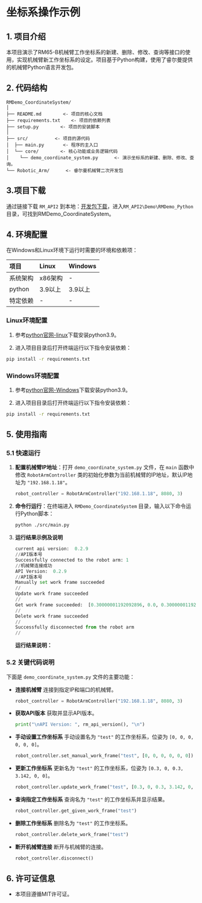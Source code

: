 # 坐标系操作示例

## 1. 项目介绍

本项目演示了RM65-B机械臂工作坐标系的新建、删除、修改、查询等接口的使用，实现机械臂新工作坐标系的设定。项目基于Python构建，使用了睿尔曼提供的机械臂Python语言开发包。

## 2. 代码结构

```
RMDemo_CoordinateSystem/
│
├── README.md        <- 项目的核心文档
├── requirements.txt    <- 项目的依赖列表
├── setup.py        <- 项目的安装脚本
│
├── src/          <- 项目的源代码
│  ├── main.py       <- 程序的主入口
│  └── core/        <- 核心功能或业务逻辑代码
│    └── demo_coordinate_system.py      <- 演示坐标系的新建、删除、修改、查询。
└── Robotic_Arm/      <- 睿尔曼机械臂二次开发包
```

## 3.项目下载

通过链接下载 `RM_API2` 到本地：[开发包下载](https://github.com/RealManRobot/RM_API2.git)，进入`RM_API2\Demo\RMDemo_Python`目录，可找到RMDemo_CoordinateSystem。

## 4. 环境配置

在Windows和Linux环境下运行时需要的环境和依赖项：

| 项目         | Linux     | Windows   |
| :--          | :--       | :--       |
| 系统架构     | x86架构   | -         |
| python       | 3.9以上   | 3.9以上   |
| 特定依赖     | -         | -         |

### Linux环境配置

   1. 参考[python官网-linux](https://www.python.org/downloads/source/)下载安装python3.9。

   2. 进入项目目录后打开终端运行以下指令安装依赖：

```bash
pip install -r requirements.txt
```

### Windows环境配置

   1. 参考[python官网-Windows](https://www.python.org/downloads/windows/)下载安装python3.9。

   2. 进入项目目录后打开终端运行以下指令安装依赖：

```bash
pip install -r requirements.txt
```

## 5. 使用指南

### 5.1 快速运行

1. **配置机械臂IP地址**：打开 `demo_coordinate_system.py` 文件，在 `main` 函数中修改 `RobotArmController` 类的初始化参数为当前机械臂的IP地址，默认IP地址为 `"192.168.1.18"`。

    ```python
    robot_controller = RobotArmController("192.168.1.18", 8080, 3)
    ```

2. **命令行运行**：在终端进入 `RMDemo_CoordinateSystem` 目录，输入以下命令运行Python脚本：

    ```bash
    python ./src/main.py
    ```

3. **运行结果示例及说明**

    ```python
    current api version:  0.2.9
    //API版本号
    Successfully connected to the robot arm: 1
    //机械臂连接成功
    API Version:  0.2.9 
    //API版本号
    Manually set work frame succeeded
    //
    Update work frame succeeded
    //
    Get work frame succeeded:  [0.30000001192092896, 0.0, 0.30000001192092896, 3.1419999599456787, 0.0, 0.0] 
    //
    Delete work frame succeeded
    //
    Successfully disconnected from the robot arm
    //
    ```

    **运行结果说明：**


### 5.2 关键代码说明

下面是 `demo_coordinate_system.py` 文件的主要功能：

- **连接机械臂**
连接到指定IP和端口的机械臂。

    ```python
    robot_controller = RobotArmController("192.168.1.18", 8080, 3)
    ```

- **获取API版本**
获取并显示API版本。

    ```python
    print("\nAPI Version: ", rm_api_version(), "\n")
    ```

- **手动设置工作坐标系**
手动设置名为 `"test"` 的工作坐标系，位姿为 `[0, 0, 0, 0, 0, 0]`。

    ```python
    robot_controller.set_manual_work_frame("test", [0, 0, 0, 0, 0, 0])
    ```

- **更新工作坐标系**
更新名为 `"test"` 的工作坐标系，位姿为 `[0.3, 0, 0.3, 3.142, 0, 0]`。

    ```python
    robot_controller.update_work_frame("test", [0.3, 0, 0.3, 3.142, 0, 0])
    ```

- **查询指定工作坐标系**
查询名为 `"test"` 的工作坐标系并显示结果。

    ```python
    robot_controller.get_given_work_frame("test")
    ```

- **删除工作坐标系**
删除名为 `"test"` 的工作坐标系。

    ```python
    robot_controller.delete_work_frame("test")
    ```

- **断开机械臂连接**
断开与机械臂的连接。

    ```python
    robot_controller.disconnect()
    ```

## 6. 许可证信息

- 本项目遵循MIT许可证。
